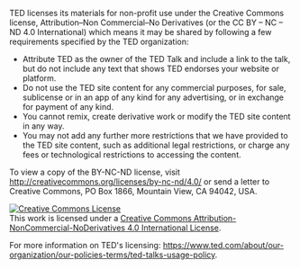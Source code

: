 TED licenses its materials for non-profit use under the Creative Commons license, Attribution–Non Commercial–No Derivatives (or the CC BY – NC – ND 4.0 International) which means it may be shared by following a few requirements specified by the TED organization:

* Attribute TED as the owner of the TED Talk and include a link to the talk, but do not include any text that shows TED endorses your website or platform.
* Do not use the TED site content for any commercial purposes, for sale, sublicense or in an app of any kind for any advertising, or in exchange for payment of any kind.
* You cannot remix, create derivative work or modify the TED site content in any way.
* You may not add any further more restrictions that we have provided to the TED site content, such as additional legal restrictions, or charge any fees or technological restrictions to accessing the content.


To view a copy of the BY-NC-ND license, visit http://creativecommons.org/licenses/by-nc-nd/4.0/ or send a letter to Creative Commons, PO Box 1866, Mountain View, CA 94042, USA.

<a rel="license" href="http://creativecommons.org/licenses/by-nc-nd/4.0/"><img alt="Creative Commons License" style="border-width:0" src="https://i.creativecommons.org/l/by-nc-nd/4.0/88x31.png" /></a><br />This work is licensed under a <a rel="license" href="http://creativecommons.org/licenses/by-nc-nd/4.0/">Creative Commons Attribution-NonCommercial-NoDerivatives 4.0 International License</a>.

For more information on TED's licensing: https://www.ted.com/about/our-organization/our-policies-terms/ted-talks-usage-policy.

